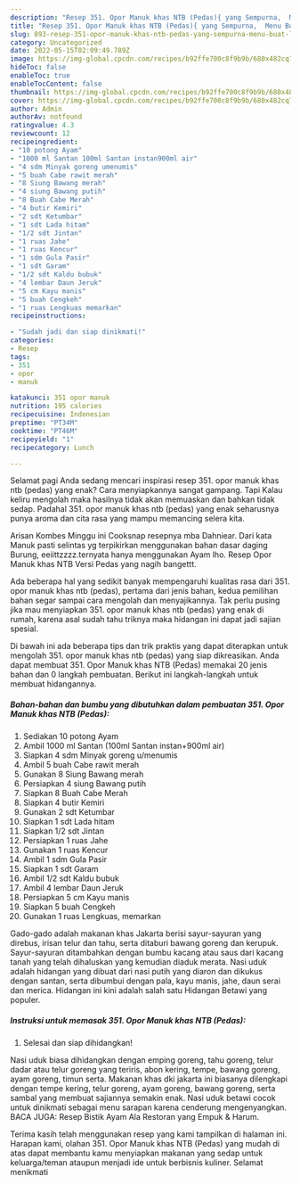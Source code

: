 ```yaml
---
description: "Resep 351. Opor Manuk khas NTB (Pedas){ yang Sempurna,  Menu Buat lebaran"
title: "Resep 351. Opor Manuk khas NTB (Pedas){ yang Sempurna,  Menu Buat lebaran"
slug: 893-resep-351-opor-manuk-khas-ntb-pedas-yang-sempurna-menu-buat-lebaran
category: Uncategorized
date: 2022-05-15T02:09:49.789Z
image: https://img-global.cpcdn.com/recipes/b92ffe700c8f9b9b/680x482cq70/351-opor-manuk-khas-ntb-pedas-foto-resep-utama.jpg
hideToc: false
enableToc: true
enableTocContent: false
thumbnail: https://img-global.cpcdn.com/recipes/b92ffe700c8f9b9b/680x482cq70/351-opor-manuk-khas-ntb-pedas-foto-resep-utama.jpg
cover: https://img-global.cpcdn.com/recipes/b92ffe700c8f9b9b/680x482cq70/351-opor-manuk-khas-ntb-pedas-foto-resep-utama.jpg
author: Admin
authorAv: notfound
ratingvalue: 4.3
reviewcount: 12
recipeingredient:
- "10 potong Ayam"
- "1000 ml Santan 100ml Santan instan900ml air"
- "4 sdm Minyak goreng umenumis"
- "5 buah Cabe rawit merah"
- "8 Siung Bawang merah"
- "4 siung Bawang putih"
- "8 Buah Cabe Merah"
- "4 butir Kemiri"
- "2 sdt Ketumbar"
- "1 sdt Lada hitam"
- "1/2 sdt Jintan"
- "1 ruas Jahe"
- "1 ruas Kencur"
- "1 sdm Gula Pasir"
- "1 sdt Garam"
- "1/2 sdt Kaldu bubuk"
- "4 lembar Daun Jeruk"
- "5 cm Kayu manis"
- "5 buah Cengkeh"
- "1 ruas Lengkuas memarkan"
recipeinstructions:

- "Sudah jadi dan siap dinikmati!"
categories:
- Resep
tags:
- 351
- opor
- manuk

katakunci: 351 opor manuk 
nutrition: 195 calories
recipecuisine: Indonesian
preptime: "PT34M"
cooktime: "PT46M"
recipeyield: "1"
recipecategory: Lunch

---
```



Selamat pagi Anda sedang mencari inspirasi resep 351. opor manuk khas ntb (pedas) yang enak? Cara menyiapkannya sangat gampang. Tapi Kalau keliru mengolah maka hasilnya tidak akan memuaskan dan bahkan tidak sedap. Padahal 351. opor manuk khas ntb (pedas) yang enak seharusnya punya aroma dan cita rasa yang mampu memancing selera kita.


Arisan Kombes Minggu ini Cooksnap resepnya mba Dahniear. Dari kata Manuk pasti selintas yg terpikirkan menggunakan bahan dasar daging Burung, eeiittzzzz.ternyata hanya menggunakan Ayam lho. Resep Opor Manuk khas NTB Versi Pedas yang nagih bangettt.

Ada beberapa hal yang sedikit banyak mempengaruhi kualitas rasa dari 351. opor manuk khas ntb (pedas), pertama dari jenis bahan, kedua pemilihan bahan segar sampai cara mengolah dan menyajikannya. Tak perlu pusing jika mau menyiapkan 351. opor manuk khas ntb (pedas) yang enak di rumah, karena asal sudah tahu triknya maka hidangan ini dapat jadi sajian spesial.


Di bawah ini ada beberapa tips dan trik praktis yang dapat diterapkan untuk mengolah 351. opor manuk khas ntb (pedas) yang siap dikreasikan. Anda dapat membuat 351. Opor Manuk khas NTB (Pedas) memakai 20 jenis bahan dan 0 langkah pembuatan. Berikut ini langkah-langkah untuk membuat hidangannya.

<!--inarticleads1-->

##### Bahan-bahan dan bumbu yang dibutuhkan dalam pembuatan 351. Opor Manuk khas NTB (Pedas):

1. Sediakan 10 potong Ayam
1. Ambil 1000 ml Santan (100ml Santan instan+900ml air)
1. Siapkan 4 sdm Minyak goreng u/menumis
1. Ambil 5 buah Cabe rawit merah
1. Gunakan 8 Siung Bawang merah
1. Persiapkan 4 siung Bawang putih
1. Siapkan 8 Buah Cabe Merah
1. Siapkan 4 butir Kemiri
1. Gunakan 2 sdt Ketumbar
1. Siapkan 1 sdt Lada hitam
1. Siapkan 1/2 sdt Jintan
1. Persiapkan 1 ruas Jahe
1. Gunakan 1 ruas Kencur
1. Ambil 1 sdm Gula Pasir
1. Siapkan 1 sdt Garam
1. Ambil 1/2 sdt Kaldu bubuk
1. Ambil 4 lembar Daun Jeruk
1. Persiapkan 5 cm Kayu manis
1. Siapkan 5 buah Cengkeh
1. Gunakan 1 ruas Lengkuas, memarkan


Gado-gado adalah makanan khas Jakarta berisi sayur-sayuran yang direbus, irisan telur dan tahu, serta ditaburi bawang goreng dan kerupuk. Sayur-sayuran ditambahkan dengan bumbu kacang atau saus dari kacang tanah yang telah dihaluskan yang kemudian diaduk merata. Nasi uduk adalah hidangan yang dibuat dari nasi putih yang diaron dan dikukus dengan santan, serta dibumbui dengan pala, kayu manis, jahe, daun serai dan merica. Hidangan ini kini adalah salah satu Hidangan Betawi yang populer. 

<!--inarticleads2-->

##### Instruksi untuk memasak 351. Opor Manuk khas NTB (Pedas):


1. Selesai dan siap dihidangkan!

Nasi uduk biasa dihidangkan dengan emping goreng, tahu goreng, telur dadar atau telur goreng yang teriris, abon kering, tempe, bawang goreng, ayam goreng, timun serta. Makanan khas dki jakarta ini biasanya dilengkapi dengan tempe kering, telur goreng, ayam goreng, bawang goreng, serta sambal yang membuat sajiannya semakin enak. Nasi uduk betawi cocok untuk dinikmati sebagai menu sarapan karena cenderung mengenyangkan. BACA JUGA: Resep Bistik Ayam Ala Restoran yang Empuk &amp; Harum. 

Terima kasih telah menggunakan resep yang kami tampilkan di halaman ini. Harapan kami, olahan 351. Opor Manuk khas NTB (Pedas) yang mudah di atas dapat membantu kamu menyiapkan makanan yang sedap untuk keluarga/teman ataupun menjadi ide untuk berbisnis kuliner. Selamat menikmati
